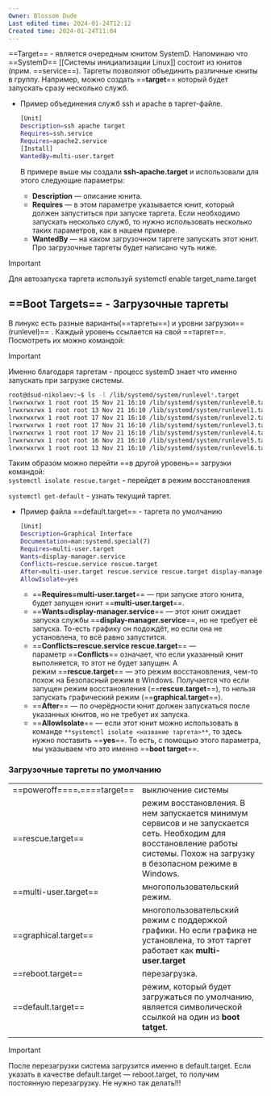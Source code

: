 ```yaml
---
Owner: Blossom Dude
Last edited time: 2024-01-24T12:12
Created time: 2024-01-24T11:04
---
```

==Target== - является очередным юнитом SystemD. Напоминаю что ==SystemD== [[Системы инициализации Linux]] состоит из юнитов (прим. ==service==). Таргеты позволяют объединить различные юниты в группу. Например, можно создать ==**target**== который будет запускать сразу несколько служб.

- Пример объединения служб ssh и apache в таргет-файле.
    
    ```Bash
    [Unit]
    Description=ssh apache target
    Requires=ssh.service
    Requires=apache2.service
    [Install]
    WantedBy=multi-user.target
    ```
    
    В примере выше мы создали **ssh-apache.target** и использовали для этого следующие параметры:
    
    - **Description** — описание юнита.
    - **Requires** — в этом параметре указывается юнит, который должен запуститься при запуске таргета. Если необходимо запускать несколько служб, то нужно использовать несколько таких параметров, как в нашем примере.
    - **WantedBy** — на каком загрузочном таргете запускать этот юнит. Про загрузочные таргеты будет написано чуть ниже.

> [!important]  
> Для автозапуска таргета используй systemctl enable target_name.target  

## ==Boot Targets== - Загрузочные таргеты

  

В линукс есть разные варианты(==таргеты==) и уровни загрузки==(runlevel)== . Каждый уровень ссылается на свой ==таргет==. Посмотреть их можно командой:

> [!important]  
> Именно благодаря таргетам - процесс systemD знает что именно запускать при загрузке системы.  

```Bash
root@dsud-nikolaev:~$ ls -l /lib/systemd/system/runlevel*.target
lrwxrwxrwx 1 root root 15 Nov 21 16:10 /lib/systemd/system/runlevel0.target -> poweroff.target
lrwxrwxrwx 1 root root 13 Nov 21 16:10 /lib/systemd/system/runlevel1.target -> rescue.target
lrwxrwxrwx 1 root root 17 Nov 21 16:10 /lib/systemd/system/runlevel2.target -> multi-user.target
lrwxrwxrwx 1 root root 17 Nov 21 16:10 /lib/systemd/system/runlevel3.target -> multi-user.target
lrwxrwxrwx 1 root root 17 Nov 21 16:10 /lib/systemd/system/runlevel4.target -> multi-user.target
lrwxrwxrwx 1 root root 16 Nov 21 16:10 /lib/systemd/system/runlevel5.target -> graphical.target
lrwxrwxrwx 1 root root 13 Nov 21 16:10 /lib/systemd/system/runlevel6.target -> reboot.target
```

Таким образом можно перейти ==в другой уровень== загрузки командой:  
`systemctl isolate rescue.target` **-** перейдет в режим восстановления

`systemctl get-default` - узнать текущий таргет.

- Пример файла ==default.target== - таргета по умолчанию
    
    ```Bash
    [Unit]
    Description=Graphical Interface
    Documentation=man:systemd.special(7)
    Requires=multi-user.target
    Wants=display-manager.service
    Conflicts=rescue.service rescue.target
    After=multi-user.target rescue.service rescue.target display-manager.service
    AllowIsolate=yes
    ```
    
    - ==**Requires=multi-user.target**== — при запуске этого юнита, будет запущен юнит ==**multi-user.target**==.
    - ==**Wants=display-manager.service**== — этот юнит ожидает запуска службы ==**display-manager.service**==, но не требует её запуска. То-есть графику он подождёт, но если она не установлена, то всё равно запустится.
    - ==**Conflicts=rescue.service rescue.target**== — параметр ==**Conflicts**== означает, что если указанный юнит выполняется, то этот не будет запущен. А режим ==**rescue.target**== — это режим восстановления, чем-то похож на Безопасный режим в Windows. Получается что если запущен режим восстановления (==**rescue.target**==), то нельзя запускать графический режим (==**graphical.target**==).
    - ==**After**== — по очерёдности юнит должен запускаться после указанных юнитов, но не требует их запуска.
    - ==**AllowIsolate**== — если этот юнит можно использовать в команде `**systemctl isolate <название таргета>**`, то здесь нужно поставить ==**yes**==. То есть, с помощью этого параметра, мы указываем что это именно ==**boot target**==.
    
      
    

  

### Загрузочные таргеты по умолчанию

|                                 |                                                                                                                                                                               |
| ------------------------------- | ----------------------------------------------------------------------------------------------------------------------------------------------------------------------------- |
| ==poweroff====**.**====target== | выключение системы                                                                                                                                                            |
| ==rescue.target==               | режим восстановления. В нем запускается минимум сервисов и не запускается сеть. Необходим для восстановление работы системы. Похож на загрузку в безопасном режиме в Windows. |
| ==multi-user.target==           | многопользовательский режим.                                                                                                                                                  |
| ==graphical.target==            | многопользовательский режим с поддержкой графики. Но если графика не установлена, то этот таргет работает как **multi-user.target**                                           |
| ==reboot.target==               | перезагрузка.                                                                                                                                                                 |
| ==default.target==              | режим, который будет загружаться по умолчанию, является символической ссылкой на один из **boot tatget**.                                                                     |
|                                 |                                                                                                                                                                               |

> [!important]  
> После перезагрузки система загрузится именно в default.target. Если указать в качестве default.target — reboot.target, то получим постоянную перезагрузку. Не нужно так делать!!!